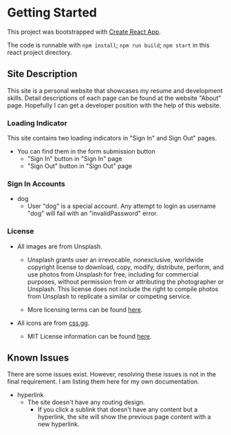 # Getting Started

This project was bootstrapped with [Create React App](https://github.com/facebook/create-react-app).

The code is runnable with `npm install`; `npm run build`; `npm start` in this react project directory.

## Site Description

This site is a personal website that showcases my resume and development skills.
Detail descriptions of each page can be found at the website "About" page.
Hopefully I can get a developer position with the help of this website.

### Loading Indicator

This site contains two loading indicators in "Sign In" and Sign Out" pages.
- You can find them in the form submission button
  - "Sign In" button in "Sign In" page
  - "Sign Out" button in "Sign Out" page

### Sign In Accounts

- dog
  - User "dog" is a special account. Any attempt to login as username "dog" will fail with an "invalidPassword" error.

### License

- All images are from Unsplash.
  - Unsplash grants user an irrevocable, nonexclusive, worldwide copyright license to download, copy, modify, distribute, perform, and use photos from Unsplash for free, including for commercial purposes, without permission from or attributing the photographer or Unsplash. This license does not include the right to compile photos from Unsplash to replicate a similar or competing service.

  - More licensing terms can be found [here](https://facebook.github.io/create-react-app/docs/getting-started).

- All icons are from [css.gg](https://css.gg/).
  - MIT License information can be found [here](https://css.gg/doc/licence).


## Known Issues

There are some issues exist. However, resolving these issues is not in the final requirement. I am listing them here for my own documentation.

- hyperlink
  - The site doesn't have any routing design.
    - If you click a sublink that doesn't have any content but a hyperlink, the site will show the previous page content with a new hyperlink.